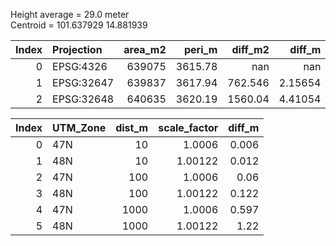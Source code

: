 Height average = 29.0 meter  
Centroid = 101.637929  14.881939  

|   Index | Projection   |   area_m2 |   peri_m |   diff_m2 |    diff_m |   ArealSF |   PoninSF |
|--------:|:-------------|----------:|---------:|----------:|----------:|----------:|----------:|
|       0 | EPSG:4326    |    639075 |  3615.78 |   nan     | nan       |       nan |    nan    |
|       1 | EPSG:32647   |    639837 |  3617.94 |   762.546 |   2.15654 |    639075 |   3615.78 |
|       2 | EPSG:32648   |    640635 |  3620.19 |  1560.04  |   4.41054 |    639075 |   3615.79 |


|   Index | UTM_Zone   |   dist_m |   scale_factor |   diff_m |
|--------:|:-----------|---------:|---------------:|---------:|
|       0 | 47N        |       10 |        1.0006  |    0.006 |
|       1 | 48N        |       10 |        1.00122 |    0.012 |
|       2 | 47N        |      100 |        1.0006  |    0.06  |
|       3 | 48N        |      100 |        1.00122 |    0.122 |
|       4 | 47N        |     1000 |        1.0006  |    0.597 |
|       5 | 48N        |     1000 |        1.00122 |    1.22  |
